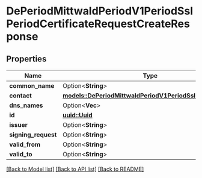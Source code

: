 # DePeriodMittwaldPeriodV1PeriodSslPeriodCertificateRequestCreateResponse

## Properties

Name | Type | Description | Notes
------------ | ------------- | ------------- | -------------
**common_name** | Option<**String**> |  | [optional]
**contact** | [**models::DePeriodMittwaldPeriodV1PeriodSslPeriodContact**](de.mittwald.v1.ssl.Contact.md) |  | 
**dns_names** | Option<**Vec<String>**> |  | [optional]
**id** | [**uuid::Uuid**](uuid::Uuid.md) |  | 
**issuer** | Option<**String**> |  | [optional]
**signing_request** | Option<**String**> |  | [optional]
**valid_from** | Option<**String**> |  | [optional]
**valid_to** | Option<**String**> |  | [optional]

[[Back to Model list]](../README.md#documentation-for-models) [[Back to API list]](../README.md#documentation-for-api-endpoints) [[Back to README]](../README.md)


